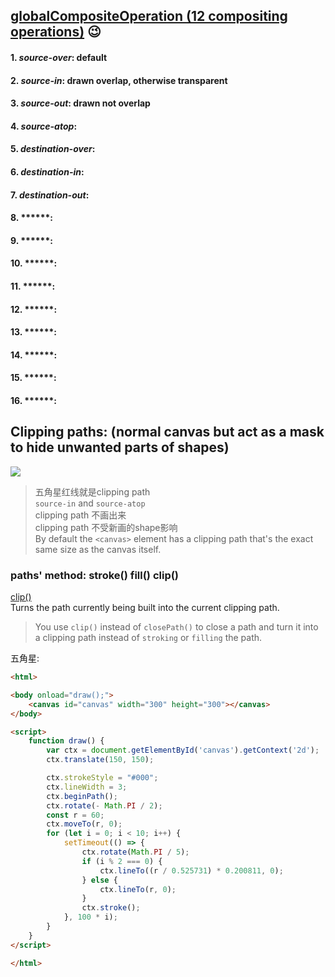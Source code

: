 ## [globalCompositeOperation (12 compositing operations)](https://developer.mozilla.org/zh-CN/docs/Web/API/Canvas_API/Tutorial/Compositing)  :wink:
 
#### 1. ***source-over***: default

#### 2. ***source-in***: drawn overlap, otherwise transparent

#### 3. ***source-out***: drawn not overlap

#### 4. ***source-atop***: 

#### 5. ***destination-over***: 

#### 6. ***destination-in***:

#### 7. ***destination-out***:

#### 8. ******:

#### 9. ******:

#### 10. ******:

#### 11. ******:

#### 12. ******:

#### 13. ******:

#### 14. ******:

#### 15. ******:

#### 16. ******:

## Clipping paths: (normal canvas but act as a mask to hide unwanted parts of shapes)  
![](https://mdn.mozillademos.org/files/209/Canvas_clipping_path.png)
> 五角星红线就是clipping path  
> `source-in` and `source-atop`  
> clipping path 不画出来  
> clipping path 不受新画的shape影响  
> By default the `<canvas>` element has a clipping path that's the exact same size as the canvas itself.

### paths' method: stroke() fill() clip()
[clip()](https://developer.mozilla.org/en-US/docs/Web/API/CanvasRenderingContext2D/clip)  
Turns the path currently being built into the current clipping path.
> You use `clip()` instead of `closePath()` to close a path and turn it into a clipping path instead of `stroking` or `filling` the path.

五角星:
```html
<html>

<body onload="draw();">
    <canvas id="canvas" width="300" height="300"></canvas>
</body>

<script>
    function draw() {
        var ctx = document.getElementById('canvas').getContext('2d');
        ctx.translate(150, 150);

        ctx.strokeStyle = "#000";
        ctx.lineWidth = 3;
        ctx.beginPath();
        ctx.rotate(- Math.PI / 2);
        const r = 60;
        ctx.moveTo(r, 0);
        for (let i = 0; i < 10; i++) {
            setTimeout(() => {
                ctx.rotate(Math.PI / 5);
                if (i % 2 === 0) {
                    ctx.lineTo((r / 0.525731) * 0.200811, 0);
                } else {
                    ctx.lineTo(r, 0);
                }
                ctx.stroke();
            }, 100 * i);
        }
    }
</script>

</html>
```




